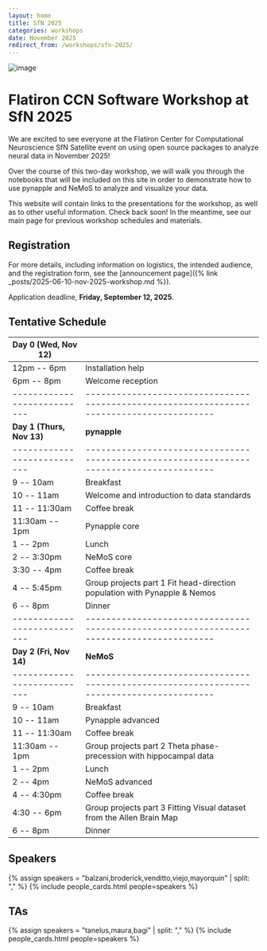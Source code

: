 ```yaml
---
layout: home
title: SfN 2025
categories: workshops
date: November 2025
redirect_from: /workshops/sfn-2025/
---
```


![image](/assets/sfn2025-banner.svg)

# Flatiron CCN Software Workshop at SfN 2025


We are excited to see everyone at the Flatiron Center for Computational Neuroscience SfN Satellite event on using open source packages to analyze neural data in November 2025!

Over the course of this two-day workshop, we will walk you through the notebooks that will be included on this site in order to demonstrate how to use pynapple and NeMoS to analyze and visualize your data.

This website will contain links to the presentations for the workshop, as well as to other useful information. Check back soon! In the meantime, see our main page for previous workshop schedules and materials.

## Registration

For more details, including information on logistics, the intended audience, and the registration form, see the [announcement page]({% link _posts/2025-06-10-nov-2025-workshop.md %}). 

Application deadline, **Friday, September 12, 2025**.

## Tentative Schedule

| Day 0 (Wed, Nov 12)       |                                                                                         |
|---------------------------|-----------------------------------------------------------------------------------------|
| 12pm -- 6pm               | Installation help                                                                       |
| 6pm -- 8pm                | Welcome reception                                                                       |
|---------------------------|-----------------------------------------------------------------------------------------|
| **Day 1 (Thurs, Nov 13)** | **pynapple**                                                                            |
|---------------------------|-----------------------------------------------------------------------------------------|
| 9 -- 10am                 | Breakfast                                                                               |
| 10 -- 11am                | Welcome and introduction to data standards                                              |
| 11 -- 11:30am             | Coffee break                                                                            |
| 11:30am -- 1pm            | Pynapple core                                                                           |
| 1 -- 2pm                  | Lunch                                                                                   |
| 2 -- 3:30pm               | NeMoS core                                                                              |
| 3:30 -- 4pm               | Coffee break                                                                            |
| 4 -- 5:45pm               | Group projects part 1 Fit head-direction population with Pynapple & Nemos               |
| 6 -- 8pm                  | Dinner                                                                                  |
|---------------------------|-----------------------------------------------------------------------------------------|
| **Day 2 (Fri, Nov 14)**   | **NeMoS**                                                                               |
|---------------------------|-----------------------------------------------------------------------------------------|
| 9 -- 10am                 | Breakfast                                                                               |
| 10 -- 11am                | Pynapple advanced                                                                       |
| 11 -- 11:30am             | Coffee break                                                                            |
| 11:30am -- 1pm            | Group projects part 2 Theta phase-precession with hippocampal data                      |
| 1 -- 2pm                  | Lunch                                                                                   |
| 2 -- 4pm                  | NeMoS advanced																		  |
| 4 -- 4:30pm               | Coffee break                                                                            |
| 4:30 -- 6pm               | Group projects part 3 Fitting Visual dataset from the Allen Brain Map					  |
| 6 -- 8pm                  | Dinner                                                                                  |

## Speakers

{% assign speakers = "balzani,broderick,venditto,viejo,mayorquin" | split: "," %}
{% include people_cards.html people=speakers %}

## TAs

{% assign speakers = "tanelus,maura,bagi" | split: "," %}
{% include people_cards.html people=speakers %}
